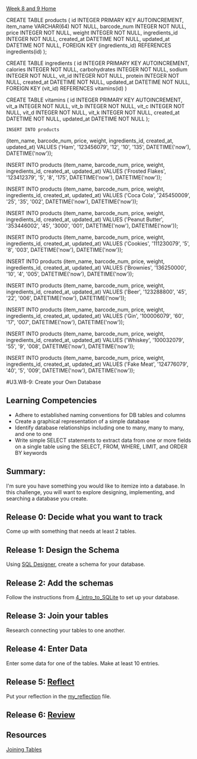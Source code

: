 [Week 8 and 9 Home](./)



CREATE TABLE products (
    id INTEGER PRIMARY KEY AUTOINCREMENT,
    item_name VARCHAR(64) NOT NULL,
    barcode_num INTEGER NOT NULL,
    price INTEGER NOT NULL,
    weight INTEGER NOT NULL,
    ingredients_id INTEGER NOT NULL,
    created_at DATETIME NOT NULL,
    updated_at DATETIME NOT NULL, 
    FOREIGN KEY (ingredients_id) REFERENCES ingredients(id)
    );

CREATE TABLE ingredients (
  id INTEGER PRIMARY KEY AUTOINCREMENT,
  calories INTEGER NOT NULL,
  carbohydrates INTEGER NOT NULL,
  sodium INTEGER NOT NULL,
  vit_id INTEGER NOT NULL,
  protein INTEGER NOT NULL,
  created_at DATETIME NOT NULL,
  updated_at DATETIME NOT NULL,
  FOREIGN KEY (vit_id) REFERENCES vitamins(id)
  )

  CREATE TABLE vitamins (
  id INTEGER PRIMARY KEY AUTOINCREMENT,
  vit_a INTEGER NOT NULL,
  vit_b INTEGER NOT NULL,
  vit_c INTEGER NOT NULL,
  vit_d INTEGER NOT NULL,
  vit_k INTEGER NOT NULL,
  created_at DATETIME NOT NULL,
  updated_at DATETIME NOT NULL
  );

  	INSERT INTO products
(item_name, barcode_num, price, weight, ingredients_id, created_at, updated_at)
	VALUES
('Ham', '123456079', '12', '10', '135', DATETIME('now'), DATETIME('now'));

  INSERT INTO products
(item_name, barcode_num, price, weight, ingredients_id, created_at, updated_at)
VALUES
('Frosted Flakes', '123412379', '5', '8', '175', DATETIME('now'), DATETIME('now'));

  INSERT INTO products
(item_name, barcode_num, price, weight, ingredients_id, created_at, updated_at)
VALUES
('Coca Cola', '245450009', '25', '35', '002', DATETIME('now'), DATETIME('now'));

  INSERT INTO products
(item_name, barcode_num, price, weight, ingredients_id, created_at, updated_at)
VALUES
('Peanut Butter', '353446002', '45', '3000', '001', DATETIME('now'), DATETIME('now'));

  INSERT INTO products
(item_name, barcode_num, price, weight, ingredients_id, created_at, updated_at)
VALUES
('Cookies', '111230079', '5', '8', '003', DATETIME('now'), DATETIME('now'));

  INSERT INTO products
(item_name, barcode_num, price, weight, ingredients_id, created_at, updated_at)
VALUES
('Brownies', '136250000', '10', '4', '005', DATETIME('now'), DATETIME('now'));

  INSERT INTO products
(item_name, barcode_num, price, weight, ingredients_id, created_at, updated_at)
VALUES
('Beer', '123288800', '45', '22', '006', DATETIME('now'), DATETIME('now'));

  INSERT INTO products
(item_name, barcode_num, price, weight, ingredients_id, created_at, updated_at)
VALUES
('Gin', '100006079', '60', '17', '007', DATETIME('now'), DATETIME('now'));

  INSERT INTO products
(item_name, barcode_num, price, weight, ingredients_id, created_at, updated_at)
VALUES
('Whiskey', '100032079', '55', '9', '008', DATETIME('now'), DATETIME('now'));

  INSERT INTO products
(item_name, barcode_num, price, weight, ingredients_id, created_at, updated_at)
VALUES
('Fake Meat', '124776079', '40', '5', '009', DATETIME('now'), DATETIME('now'));


#U3.W8-9: Create your Own Database

## Learning Competencies
- Adhere to established naming conventions for DB tables and columns
- Create a graphical representation of a simple database
- Identify database relationships including one to many, many to many, and one to one
- Write simple SELECT statements to extract data from one or more fields on a single table using the SELECT, FROM, WHERE, LIMIT, and ORDER BY keywords

## Summary:
I'm sure you have something you would like to itemize into a database. In this challenge, you will want to explore designing, implementing, and searching a database you create. 

## Release 0: Decide what you want to track
Come up with something that needs at least 2 tables. 

## Release 1: Design the Schema
Using [SQL Designer](https://socrates.devbootcamp.com/sql), create a schema for your database. 

## Release 2: Add the schemas
Follow the instructions from [4_intro_to_SQLite](../../../week_7/4_intro_to_SQLite) to set up your database.

## Release 3: Join your tables
Research connecting your tables to one another. 

## Release 4: Enter Data
Enter some data for one of the tables. Make at least 10 entries.

## Release 5: [Reflect](../../../references/reflection.md) 
Put your reflection in the [my_reflection](my_reflection.md) file.

## Release 6: [Review](../../../references/review.md)


## Resources
[Joining Tables](http://zetcode.com/db/sqlite/joins/)